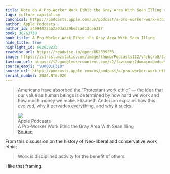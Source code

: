 ```yaml
---
title: Note on A Pro-Worker Work Ethic the Gray Area With Sean Illing via Apple Podcasts
tags: culture capitalism
canonical: https://podcasts.apple.com/us/podcast/a-pro-worker-work-ethic/id1081584611?i=1000641692840
author: Apple Podcasts
author_id: a4094422552a0da229be3cad12ce6317
book: 36763730
book_title: A Pro-Worker Work Ethic the Gray Area With Sean Illing
hide_title: true
highlight_id: 662639233
readwise_url: https://readwise.io/open/662639233
image: https://is1-ssl.mzstatic.com/image/thumb/Podcasts112/v4/bc/a8/3a/bca83ad1-bd69-434d-1102-827ad6d3e3d6/mza_2793577413278319863.jpeg/1200x630wp.png
favicon_url: https://s2.googleusercontent.com/s2/favicons?domain=podcasts.apple.com
source_emoji: "\U0001F310"
source_url: https://podcasts.apple.com/us/podcast/a-pro-worker-work-ethic/id1081584611?i=1000641692840#:~:text=Americans%20have%20absorbed,why%20it%20sucks.
serial_number: 2024.NTE.020
---
```

> Americans have absorbed the “Protestant work ethic” — the idea that our value as human beings is determined by how hard we work and how much money we make. Elizabeth Anderson explains how this evolved, why it pervades everything, and why it sucks.
> <div class="quoteback-footer"><div class="quoteback-avatar"><img class="mini-favicon" src="https://s2.googleusercontent.com/s2/favicons?domain=podcasts.apple.com"></div><div class="quoteback-metadata"><div class="metadata-inner"><span style="display:none">FROM:</span><div aria-label="Apple Podcasts" class="quoteback-author"> Apple Podcasts</div><div aria-label="A Pro-Worker Work Ethic the Gray Area With Sean Illing" class="quoteback-title"> A Pro-Worker Work Ethic the Gray Area With Sean Illing</div></div></div><div class="quoteback-backlink"><a target="_blank" aria-label="go to the full text of this quotation" rel="noopener" href="https://podcasts.apple.com/us/podcast/a-pro-worker-work-ethic/id1081584611?i=1000641692840#:~:text=Americans%20have%20absorbed,why%20it%20sucks." class="quoteback-arrow"> Source</a></div></div>

From this discussion on the history of Neo-liberal and conservative work ethic:

> Work is disciplined activity for the benefit of others.

I like that framing.